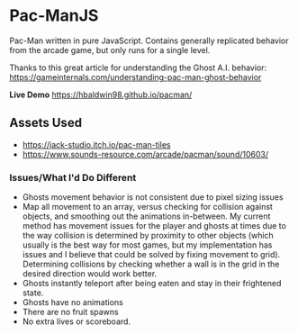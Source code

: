 # Pac-ManJS
Pac-Man written in pure JavaScript. Contains generally replicated behavior from the arcade game, but only runs for a single level. 

Thanks to this great article for understanding the Ghost A.I. behavior: https://gameinternals.com/understanding-pac-man-ghost-behavior

**Live Demo** https://hbaldwin98.github.io/pacman/

## Assets Used 
- https://jack-studio.itch.io/pac-man-tiles
- https://www.sounds-resource.com/arcade/pacman/sound/10603/


### Issues/What I'd Do Different

- Ghosts movement behavior is not consistent due to pixel sizing issues
- Map all movement to an array, versus checking for collision against objects, and smoothing out the animations in-between. My current method has movement issues for the player and ghosts at times due to the way collision is determined by proximity to other objects (which usually is the best way for most games, but my implementation has issues and I believe that could be solved by fixing movement to grid). Determining collisions by checking whether a wall is in the grid in the desired direction would work better.
- Ghosts instantly teleport after being eaten and stay in their frightened state.
- Ghosts have no animations
- There are no fruit spawns
- No extra lives or scoreboard.
